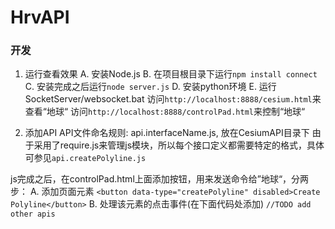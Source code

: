 HrvAPI
======

### 开发
1. 运行查看效果
  A. 安装Node.js
  B. 在项目根目录下运行`npm install connect`
  C. 安装完成之后运行`node server.js`
  D. 安装python环境
  E. 运行SocketServer/websocket.bat
  访问`http://localhost:8888/cesium.html`来查看“地球“
  访问`http://localhost:8888/controlPad.html`来控制“地球“

2. 添加API
  API文件命名规则: api.interfaceName.js, 放在CesiumAPI目录下
  由于采用了require.js来管理js模块，所以每个接口定义都需要特定的格式，具体可参见`api.createPolyline.js`

  js完成之后，在controlPad.html上面添加按钮，用来发送命令给”地球“，分两步：
  A. 添加页面元素
  `<button data-type="createPolyline" disabled>Create Polyline</button>`
  B. 处理该元素的点击事件(在下面代码处添加)
  `//TODO add other apis`
